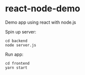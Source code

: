 # react-node-demo
Demo app using react with node.js

Spin up server:

```
cd backend
node server.js
```

Run app:

```
cd frontend
yarn start
```
